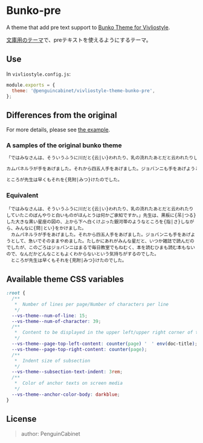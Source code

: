 # Bunko-pre

A theme that add pre text support to [Bunko Theme for Vivliostyle](https://github.com/vivliostyle/themes/tree/main/packages/@vivliostyle/theme-bunko).     

[文庫用のテーマ](https://github.com/vivliostyle/themes/tree/main/packages/@vivliostyle/theme-bunko)で、preテキストを使えるようにするテーマ。

## Use

In `vivliostyle.config.js`:

```js
module.exports = {
  theme: '@penguincabinet/vivliostyle-theme-bunko-pre',
};
```

## Differences from the original
For more details, please see [the example](https://raw.githubusercontent.com/PenguinCabinet/vivliostyle-theme-bunko-pre/main/example/bunko.md).
### A samples of the original bunko theme
```markdown
「ではみなさんは、そういうふうに川だと{云|い}われたり、乳の流れたあとだと云われたりしていたこのぼんやりと白いものがほんとうは何かご承知ですか。」先生は、黒板に{吊|つる}した大きな黒い星座の図の、上から下へ白くけぶった銀河帯のようなところを{指|さ}しながら、みんなに{問|とい}をかけました。

カムパネルラが手をあげました。それから四五人手をあげました。ジョバンニも手をあげようとして、急いでそのままやめました。たしかにあれがみんな星だと、いつか雑誌で読んだのでしたが、このごろはジョバンニはまるで毎日教室でもねむく、本を読むひまも読む本もないので、なんだかどんなこともよくわからないという気持ちがするのでした。

ところが先生は早くもそれを{見附|みつ}けたのでした。
```
### Equivalent
```
「ではみなさんは、そういうふうに川だと{云|い}われたり、乳の流れたあとだと云われたりしていたこのぼんやりと白いものがほんとうは何かご承知ですか。」先生は、黒板に{吊|つる}した大きな黒い星座の図の、上から下へ白くけぶった銀河帯のようなところを{指|さ}しながら、みんなに{問|とい}をかけました。
　カムパネルラが手をあげました。それから四五人手をあげました。ジョバンニも手をあげようとして、急いでそのままやめました。たしかにあれがみんな星だと、いつか雑誌で読んだのでしたが、このごろはジョバンニはまるで毎日教室でもねむく、本を読むひまも読む本もないので、なんだかどんなこともよくわからないという気持ちがするのでした。
　ところが先生は早くもそれを{見附|みつ}けたのでした。
```

## Available theme CSS variables

```css
:root {
  /**
   *  Number of lines per page/Number of characters per line
   */
  --vs-theme--num-of-line: 15;
  --vs-theme--num-of-character: 39;
  /**
   *  Content to be displayed in the upper left/upper right corner of the page spread
   */
  --vs-theme--page-top-left-content: counter(page) '　' env(doc-title);
  --vs-theme--page-top-right-content: counter(page);
  /**
   *  Indent size of subsection
   */
  --vs-theme--subsection-text-indent: 3rem;
  /**
   *  Color of anchor texts on screen media
   */
  --vs-theme--anchor-color-body: darkblue;
}
```

## License

> author: PenguinCabinet
